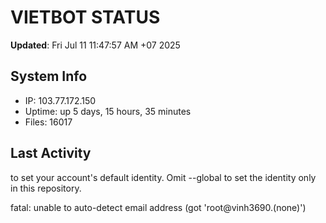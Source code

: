 # VIETBOT STATUS
**Updated**: Fri Jul 11 11:47:57 AM +07 2025

## System Info
- IP: 103.77.172.150
- Uptime: up 5 days, 15 hours, 35 minutes
- Files: 16017

## Last Activity

to set your account's default identity.
Omit --global to set the identity only in this repository.

fatal: unable to auto-detect email address (got 'root@vinh3690.(none)')
